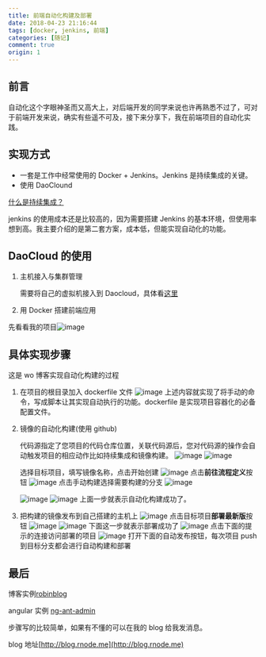 ```yaml
---
title: 前端自动化构建及部署
date: 2018-04-23 21:16:44
tags: [docker, jenkins, 前端]
categories: [随记]
comment: true
origin: 1
---
```


## 前言

自动化这个字眼神圣而又高大上，对后端开发的同学来说也许再熟悉不过了，可对于前端开发来说，确实有些遥不可及，接下来分享下，我在前端项目的自动化实践。

## 实现方式

- 一套是工作中经常使用的 Docker + Jenkins。Jenkins 是持续集成的关键。
- 使用 DaoClound

[什么是持续集成？](http://www.ruanyifeng.com/blog/2015/09/continuous-integration.html)

jenkins 的使用成本还是比较高的，因为需要搭建 Jenkins 的基本环境，但使用率想到高。我主要介绍的是第二套方案，成本低，但能实现自动化的功能。

## DaoCloud 的使用

1.  主机接入与集群管理

    需要将自己的虚拟机接入到 Daocloud，具体看[这里](http://guide.daocloud.io/dcs/%E4%BD%BF%E7%94%A8%E8%84%9A%E6%9C%AC%E5%91%BD%E4%BB%A4%E6%89%8B%E5%8A%A8%E6%B7%BB%E5%8A%A0%E4%B8%BB%E6%9C%BA-9153664.html)

2.  用 Docker 搭建前端应用

先看看我的项目![image](http://cdn.rnode.me/images/20180428/img1.jpg)

## 具体实现步骤

这是 wo 博客实现自动化构建的过程

1. 在项目的根目录加入 dockerfile 文件
   ![image](http://cdn.rnode.me/images/20180428/img2.jpg)
   上述内容就实现了将手动的命令，写成脚本让其实现自动执行的功能。dockerfile 是实现项目容器化的必备配置文件。
2. 镜像的自动化构建(使用 github)

   代码源指定了您项目的代码仓库位置，关联代码源后，您对代码源的操作会自动触发项目的相应动作比如持续集成和镜像构建。
   ![image](http://cdn.rnode.me/images/20180428/img3.jpg)
   ![image](http://cdn.rnode.me/images/20180428/img4.jpg)

   选择目标项目，填写镜像名称，点击开始创建
   ![image](http://cdn.rnode.me/images/20180428/img5.jpg)
   点击**前往流程定义**按钮
   ![image](http://cdn.rnode.me/images/20180428/img6.jpg)
   点击手动构建选择需要构建的分支
   ![image](http://cdn.rnode.me/images/20180428/img7.jpg)

   ![image](http://cdn.rnode.me/images/20180428/img8.jpg)
   ![image](http://cdn.rnode.me/images/20180428/img9.jpg)
   上面一步就表示自动化构建成功了。

3. 把构建的镜像发布到自己搭建的主机上
   ![image](http://cdn.rnode.me/images/20180428/img10.jpg)
   点击目标项目**部署最新版**按钮
   ![image](http://cdn.rnode.me/images/20180428/img11.jpg)
   ![image](http://cdn.rnode.me/images/20180428/img12.jpg)
   下面这一步就表示部署成功了
   ![image](http://cdn.rnode.me/images/20180428/img13.jpg)
   点击下面的提示的连接访问部署的项目
   ![image](http://cdn.rnode.me/images/20180428/img14.jpg)
   打开下面的自动发布按钮，每次项目 push 到目标分支都会进行自动构建和部署

## 最后

博客实例[robinblog](https://github.com/robinv8/robinblog)

angular 实例 [ng-ant-admin](https://github.com/robinv8/ng-ant-admin)

步骤写的比较简单，如果有不懂的可以在我的 blog 给我发消息。

blog 地址[http://blog.rnode.me](http://blog.rnode.me)
